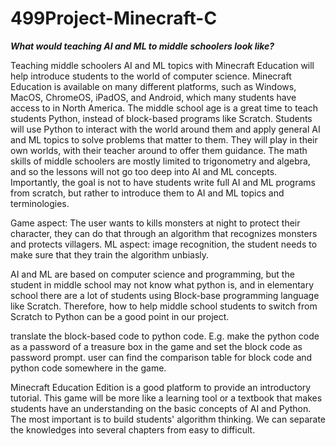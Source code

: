 # 499Project-Minecraft-C

***What would teaching AI and ML to middle schoolers look like?***

Teaching middle schoolers AI and ML topics with Minecraft Education will help introduce students to the world of computer science. Minecraft Education is available on many different platforms, such as Windows, MacOS, ChromeOS, iPadOS, and Android, which many students have access to in North America. The middle school age is a great time to teach students Python, instead of block-based programs like Scratch. Students will use Python to interact with the world around them and apply general AI and ML topics to solve problems that matter to them. They will play in their own worlds, with their teacher around to offer them guidance. The math skills of middle schoolers are mostly limited to trigonometry and algebra, and so the lessons will not go too deep into AI and ML concepts. Importantly, the goal is not to have students write full AI and ML programs from scratch, but rather to introduce them to AI and ML topics and terminologies.

Game aspect: The user wants to kills monsters at night to protect their character, they can do that through an algorithm that recognizes monsters and protects villagers. ML aspect: image recognition, the student needs to make sure that they train the algorithm unbiasly. 

AI and ML are based on computer science and programming, but the student in middle school may not know what python is, and in elementary school there are a lot of students using Block-base programming language like Scratch. Therefore, how to help middle school students to switch from Scratch to Python can be a good point in our project.

translate the block-based code to python code. E.g. make the python code as a password of a treasure box in the game and set the block code as password prompt. user can find the comparison table for block code and python code somewhere in the game.

Minecraft Education Edition is a good platform to provide an introductory tutorial. This game will be more like a learning tool or a textbook that makes students have an understanding on the basic concepts of AI and Python. The most important is to build students' algorithm thinking. We can separate the knowledges into several chapters from easy to difficult.
